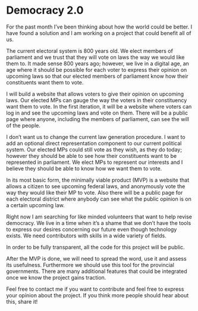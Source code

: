 # Democracy 2.0

For the past month I’ve been thinking about how the world could be better. I have found a solution and I am working on a project that could benefit all of us.

The current electoral system is 800 years old. We elect members of parliament and we trust that they will vote on laws the way we would like them to. It made sense 800 years ago; however, we live in a digital age, an age where it should be possible for each voter to express their opinion on upcoming laws so that our elected members of parliament know how their constituents want them to vote. 

I will build a website that allows voters to give their opinion on upcoming laws. Our elected MPs can gauge the way the voters in their constituency want them to vote. In the first iteration, it will be a website where voters can log in and see the upcoming laws and vote on them. There will be a public page where anyone, including the members of parliament, can see the will of the people.

I don’t want us to change the current law generation procedure. I want to add an optional direct representation component to our current political system. Our elected MPs could still vote as they wish, as they do today; however they should be able to see how their constituents want to be represented in parliament. We elect MPs to represent our interests and I believe they should be able to know how we want them to vote.

In its most  basic form, the minimally viable product (MVP) is a website that allows a citizen to see upcoming federal laws, and anonymously vote the way they would like their MP to vote. Also there will be a public page for each electoral district where anybody can see what the public opinion is on a certain upcoming law.

Right now I am searching for like minded volunteers that want to help revise democracy. We live in a time when it’s a shame that we don’t have the tools to express  our desires concerning our future even though technology exists. We need contributors with skills in a wide variety of fields.

In order to be fully transparent, all the code for this project will be public. 

After the MVP is done, we will need to spread the word, use it and assess its usefulness.  Furthermore we should use this tool for the provincial governments. There are many additional features that could be integrated once we know the project gains traction.

Feel free to contact me if you want to contribute and feel free to express your opinion about the project. If you think more people should hear about this, share it!


